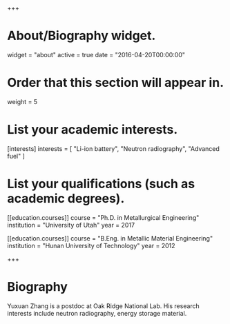 +++
# About/Biography widget.
widget = "about"
active = true
date = "2016-04-20T00:00:00"

# Order that this section will appear in.
weight = 5

# List your academic interests.
[interests]
  interests = [
    "Li-ion battery",
    "Neutron radiography",
    "Advanced fuel"
  ]

# List your qualifications (such as academic degrees).
[[education.courses]]
  course = "Ph.D. in Metallurgical Engineering"
  institution = "University of Utah"
  year = 2017

[[education.courses]]
  course = "B.Eng. in Metallic Material Engineering"
  institution = "Hunan University of Technology"
  year = 2012
 
+++

# Biography

Yuxuan Zhang is a postdoc at Oak Ridge National Lab. His research interests include neutron radiography, energy storage material.
